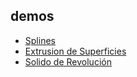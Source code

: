 ## demos

- [Splines](https://n-zu.github.io/FIUBA_SG/tp/tp1/demo/spline.html)
- [Extrusion de Superficies](https://n-zu.github.io/FIUBA_SG/tp/tp1/demo/sweep.html)
- [Solido de Revolución](https://n-zu.github.io/FIUBA_SG/tp/tp1/demo/revolution.html)
